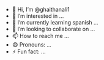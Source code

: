 - 👋 Hi, I’m @ghaithanali1
- 👀 I’m interested in ...
- 🌱 I’m currently learning spanish ...
- 💞️ I’m looking to collaborate on ...
- 📫 How to reach me ...
- 😄 Pronouns: ...
- ⚡ Fun fact: ...

<!---
ghaithanali1/ghaithanali1 is a ✨ special ✨ repository because its `README.md` (this file) appears on your GitHub profile.
You can click the Preview link to take a look at your changes.
--->
